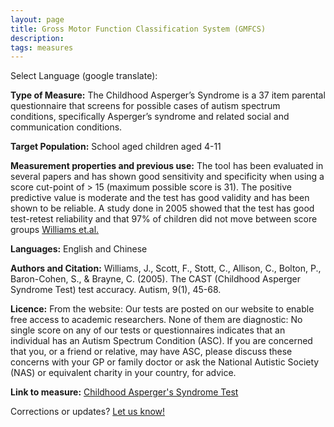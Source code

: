 ```yaml
---
layout: page
title: Gross Motor Function Classification System (GMFCS)
description:
tags: measures
---
```


Select Language (google translate):  

<div id="google_translate_element"></div><script type="text/javascript">
function googleTranslateElementInit() {
  new google.translate.TranslateElement({pageLanguage: 'en', layout: google.translate.TranslateElement.InlineLayout.SIMPLE, gaTrack: true, gaId: 'UA-64320648-1'}, 'google_translate_element');
}
</script><script type="text/javascript" src="//translate.google.com/translate_a/element.js?cb=googleTranslateElementInit"></script>  

**Type of Measure:** The Childhood Asperger’s Syndrome is a 37 item parental questionnaire that screens for possible cases of autism spectrum conditions, specifically Asperger’s syndrome and related social and communication conditions. 

**Target Population:** School aged children aged 4-11

**Measurement properties and previous use:** The tool has been evaluated in several papers and has shown good sensitivity and specificity when using a score cut-point of > 15 (maximum possible score is 31). The positive predictive value is moderate and the test has good validity and has been shown to be reliable. A study done in 2005 showed that the test has good test-retest reliability and that 97% of children did not move between score groups [Williams et.al.](http://www.ncbi.nlm.nih.gov/pubmed/15618262)

**Languages:** English and Chinese 

**Authors and Citation:** Williams, J., Scott, F., Stott, C., Allison, C., Bolton, P., Baron-Cohen, S., & Brayne, C. (2005). The CAST (Childhood Asperger Syndrome Test) test accuracy. Autism, 9(1), 45-68.

**Licence:** From the website: Our tests are posted on our website to enable free access to academic researchers. None of them are diagnostic: No single score on any of our tests or questionnaires indicates that an individual has an Autism Spectrum Condition (ASC). If you are concerned that you, or a friend or relative, may have ASC, please discuss these concerns with your GP or family doctor or ask the National Autistic Society (NAS) or equivalent charity in your country, for advice.

**Link to measure:** [Childhood Asperger's Syndrome Test](http://www.autismresearchcentre.com/arc_tests)


Corrections or updates? [Let us know!](http://disabilitymeasures.org/contact)
